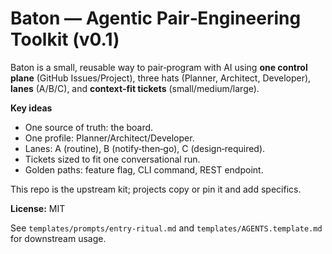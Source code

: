 # Baton — Agentic Pair‑Engineering Toolkit (v0.1)

Baton is a small, reusable way to pair‑program with AI using **one control plane** (GitHub Issues/Project), three hats (Planner, Architect, Developer), **lanes** (A/B/C), and **context‑fit tickets** (small/medium/large).

**Key ideas**
- One source of truth: the board.
- One profile: Planner/Architect/Developer.
- Lanes: A (routine), B (notify‑then‑go), C (design‑required).
- Tickets sized to fit one conversational run.
- Golden paths: feature flag, CLI command, REST endpoint.

This repo is the upstream kit; projects copy or pin it and add specifics.

**License:** MIT

See `templates/prompts/entry-ritual.md` and `templates/AGENTS.template.md` for downstream usage.
